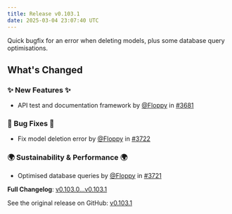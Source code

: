 ```yaml
---
title: Release v0.103.1
date: 2025-03-04 23:07:40 UTC
---
```

Quick bugfix for an error when deleting models, plus some database query optimisations.

## What's Changed
### ✨ New Features ✨
* API test and documentation framework by [@Floppy](https://github.com/Floppy) in [#3681](https://github.com/manyfold3d/manyfold/pull/3681)
### 🐛 Bug Fixes 🐛
* Fix model deletion error by [@Floppy](https://github.com/Floppy) in [#3722](https://github.com/manyfold3d/manyfold/pull/3722)
### 🌍 Sustainability & Performance 🌍
* Optimised database queries by [@Floppy](https://github.com/Floppy) in [#3721](https://github.com/manyfold3d/manyfold/pull/3721)


**Full Changelog**: [v0.103.0...v0.103.1](https://github.com/manyfold3d/manyfold/compare/v0.103.0...v0.103.1)

See the original release on GitHub: [v0.103.1](https://github.com/manyfold3d/manyfold/releases/tag/v0.103.1)
